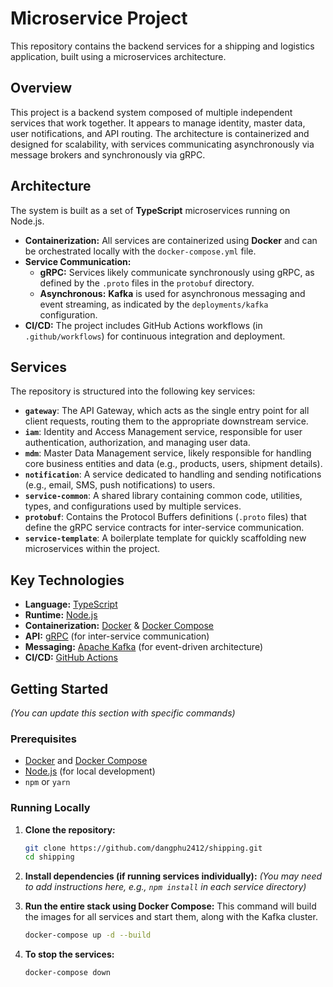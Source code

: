 # Microservice Project

This repository contains the backend services for a shipping and logistics application, built using a microservices architecture.

## Overview

This project is a backend system composed of multiple independent services that work together. It appears to manage identity, master data, user notifications, and API routing. The architecture is containerized and designed for scalability, with services communicating asynchronously via message brokers and synchronously via gRPC.

## Architecture

The system is built as a set of **TypeScript** microservices running on Node.js.

* **Containerization:** All services are containerized using **Docker** and can be orchestrated locally with the `docker-compose.yml` file.
* **Service Communication:**
    * **gRPC:** Services likely communicate synchronously using gRPC, as defined by the `.proto` files in the `protobuf` directory.
    * **Asynchronous:** **Kafka** is used for asynchronous messaging and event streaming, as indicated by the `deployments/kafka` configuration.
* **CI/CD:** The project includes GitHub Actions workflows (in `.github/workflows`) for continuous integration and deployment.

## Services

The repository is structured into the following key services:

* **`gateway`**: The API Gateway, which acts as the single entry point for all client requests, routing them to the appropriate downstream service.
* **`iam`**: Identity and Access Management service, responsible for user authentication, authorization, and managing user data.
* **`mdm`**: Master Data Management service, likely responsible for handling core business entities and data (e.g., products, users, shipment details).
* **`notification`**: A service dedicated to handling and sending notifications (e.g., email, SMS, push notifications) to users.
* **`service-common`**: A shared library containing common code, utilities, types, and configurations used by multiple services.
* **`protobuf`**: Contains the Protocol Buffers definitions (`.proto` files) that define the gRPC service contracts for inter-service communication.
* **`service-template`**: A boilerplate template for quickly scaffolding new microservices within the project.

## Key Technologies

* **Language:** [TypeScript](https://www.typescriptlang.org/)
* **Runtime:** [Node.js](https://nodejs.org/en)
* **Containerization:** [Docker](https://www.docker.com/) & [Docker Compose](https://docs.docker.com/compose/)
* **API:** [gRPC](https://grpc.io/) (for inter-service communication)
* **Messaging:** [Apache Kafka](https://kafka.apache.org/) (for event-driven architecture)
* **CI/CD:** [GitHub Actions](https://github.com/features/actions)

## Getting Started

*(You can update this section with specific commands)*

### Prerequisites

* [Docker](https://www.docker.com/get-started) and [Docker Compose](https://docs.docker.com/compose/install/)
* [Node.js](https://nodejs.org/en/download/) (for local development)
* `npm` or `yarn`

### Running Locally

1.  **Clone the repository:**

    ```sh
    git clone https://github.com/dangphu2412/shipping.git
    cd shipping
    ```

2.  **Install dependencies (if running services individually):**
    *(You may need to add instructions here, e.g., `npm install` in each service directory)*

3.  **Run the entire stack using Docker Compose:**
    This command will build the images for all services and start them, along with the Kafka cluster.

    ```sh
    docker-compose up -d --build
    ```

4.  **To stop the services:**

    ```sh
    docker-compose down
    ```